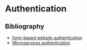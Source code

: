 # Authentication

## Bibliography

* [form-based website authentication](https://stackoverflow.com/questions/549/the-definitive-guide-to-form-based-website-authentication)
* [Microservices authentication](https://medium.com/tech-tajawal/microservice-authentication-and-authorization-solutions-e0e5e74b248a)
